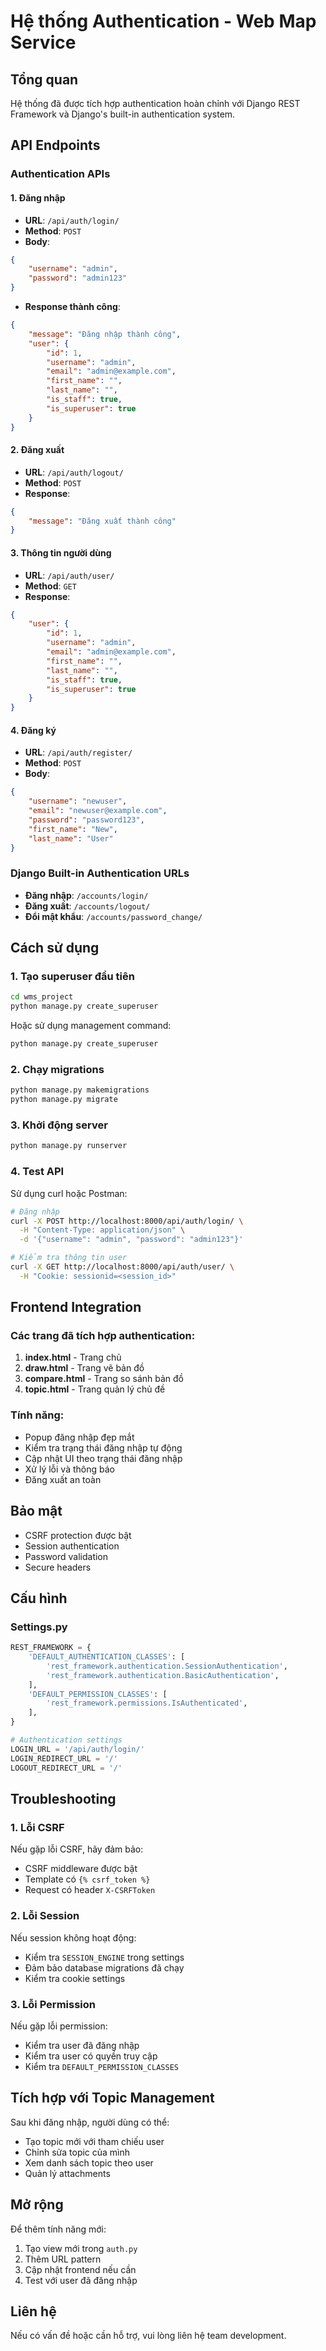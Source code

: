 # Hệ thống Authentication - Web Map Service

## Tổng quan

Hệ thống đã được tích hợp authentication hoàn chỉnh với Django REST Framework và Django's built-in authentication system.

## API Endpoints

### Authentication APIs

#### 1. Đăng nhập
- **URL**: `/api/auth/login/`
- **Method**: `POST`
- **Body**:
```json
{
    "username": "admin",
    "password": "admin123"
}
```
- **Response thành công**:
```json
{
    "message": "Đăng nhập thành công",
    "user": {
        "id": 1,
        "username": "admin",
        "email": "admin@example.com",
        "first_name": "",
        "last_name": "",
        "is_staff": true,
        "is_superuser": true
    }
}
```

#### 2. Đăng xuất
- **URL**: `/api/auth/logout/`
- **Method**: `POST`
- **Response**:
```json
{
    "message": "Đăng xuất thành công"
}
```

#### 3. Thông tin người dùng
- **URL**: `/api/auth/user/`
- **Method**: `GET`
- **Response**:
```json
{
    "user": {
        "id": 1,
        "username": "admin",
        "email": "admin@example.com",
        "first_name": "",
        "last_name": "",
        "is_staff": true,
        "is_superuser": true
    }
}
```

#### 4. Đăng ký
- **URL**: `/api/auth/register/`
- **Method**: `POST`
- **Body**:
```json
{
    "username": "newuser",
    "email": "newuser@example.com",
    "password": "password123",
    "first_name": "New",
    "last_name": "User"
}
```

### Django Built-in Authentication URLs

- **Đăng nhập**: `/accounts/login/`
- **Đăng xuất**: `/accounts/logout/`
- **Đổi mật khẩu**: `/accounts/password_change/`

## Cách sử dụng

### 1. Tạo superuser đầu tiên

```bash
cd wms_project
python manage.py create_superuser
```

Hoặc sử dụng management command:

```bash
python manage.py create_superuser
```

### 2. Chạy migrations

```bash
python manage.py makemigrations
python manage.py migrate
```

### 3. Khởi động server

```bash
python manage.py runserver
```

### 4. Test API

Sử dụng curl hoặc Postman:

```bash
# Đăng nhập
curl -X POST http://localhost:8000/api/auth/login/ \
  -H "Content-Type: application/json" \
  -d '{"username": "admin", "password": "admin123"}'

# Kiểm tra thông tin user
curl -X GET http://localhost:8000/api/auth/user/ \
  -H "Cookie: sessionid=<session_id>"
```

## Frontend Integration

### Các trang đã tích hợp authentication:

1. **index.html** - Trang chủ
2. **draw.html** - Trang vẽ bản đồ
3. **compare.html** - Trang so sánh bản đồ
4. **topic.html** - Trang quản lý chủ đề

### Tính năng:

- Popup đăng nhập đẹp mắt
- Kiểm tra trạng thái đăng nhập tự động
- Cập nhật UI theo trạng thái đăng nhập
- Xử lý lỗi và thông báo
- Đăng xuất an toàn

## Bảo mật

- CSRF protection được bật
- Session authentication
- Password validation
- Secure headers

## Cấu hình

### Settings.py

```python
REST_FRAMEWORK = {
    'DEFAULT_AUTHENTICATION_CLASSES': [
        'rest_framework.authentication.SessionAuthentication',
        'rest_framework.authentication.BasicAuthentication',
    ],
    'DEFAULT_PERMISSION_CLASSES': [
        'rest_framework.permissions.IsAuthenticated',
    ],
}

# Authentication settings
LOGIN_URL = '/api/auth/login/'
LOGIN_REDIRECT_URL = '/'
LOGOUT_REDIRECT_URL = '/'
```

## Troubleshooting

### 1. Lỗi CSRF

Nếu gặp lỗi CSRF, hãy đảm bảo:
- CSRF middleware được bật
- Template có `{% csrf_token %}`
- Request có header `X-CSRFToken`

### 2. Lỗi Session

Nếu session không hoạt động:
- Kiểm tra `SESSION_ENGINE` trong settings
- Đảm bảo database migrations đã chạy
- Kiểm tra cookie settings

### 3. Lỗi Permission

Nếu gặp lỗi permission:
- Kiểm tra user đã đăng nhập
- Kiểm tra user có quyền truy cập
- Kiểm tra `DEFAULT_PERMISSION_CLASSES`

## Tích hợp với Topic Management

Sau khi đăng nhập, người dùng có thể:
- Tạo topic mới với tham chiếu user
- Chỉnh sửa topic của mình
- Xem danh sách topic theo user
- Quản lý attachments

## Mở rộng

Để thêm tính năng mới:

1. Tạo view mới trong `auth.py`
2. Thêm URL pattern
3. Cập nhật frontend nếu cần
4. Test với user đã đăng nhập

## Liên hệ

Nếu có vấn đề hoặc cần hỗ trợ, vui lòng liên hệ team development.
